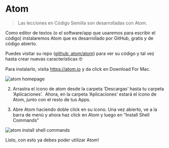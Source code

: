 # Atom
> Las lecciones en Código Semilla son desarrolladas con Atom.

Como editor de textos (o el software/app que usaremos para escribir el código) instalaremos Atom que es desarrollado por GitHub, gratis y de código abierto.

Puedes visitar su repo ([github: atom/atom](https://github.com/atom/atom)) para ver su código y tal vez hasta crear nuevas características 🤓

Para instalarlo, visita https://atom.io y da click en Download For Mac.

![atom homepage](https://s3-us-west-2.amazonaws.com/codigosemilla-bank/atom-macos.png)

2. Arrastra el ícono de atom desde la carpeta ‘Descargas’ hasta tu carpeta ‘Aplicaciones’. 
Ahora, en la carpeta ‘Aplicaciones’ estará el ícono de Atom, junto con el resto de tus Apps. 

3. Abre Atom haciendo doble click en su ícono. Una vez abierto, ve a la barra de menú y ahora haz click en Atom y luego en “Install Shell Commands”

![atom install shell commands](https://s3-us-west-2.amazonaws.com/codigosemilla-bank/atom-install-shell-commands.png)

Listo, con esto ya debes poder utilizar Atom!
